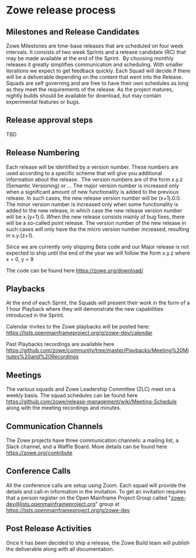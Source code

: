 # Zowe release process

## Milestones and Release Candidates
Zowe Milestones are time-base releases that are scheduled on four week intervals. It consists of two week Sprints and a release candidate (RC) that may be made available at the end of the Sprint.  By choosing monthly releases it greatly simplifies communication and scheduling. With smaller iterations we expect to get feedback quickly. Each Squad will decide if there will be a deliverable depending on the content that went into the Release. Squads are self governing and are free to have their own schedules as long as they meet the requirements of the release. As the project matures, nightly builds should be available for download, but may contain experimental features or bugs.

## Release approval steps
TBD

## Release Numbering
Each release will be identified by a version number. These numbers are used according to a specific scheme that will give you additional information about the release.  The version numbers are of the form x.y.z (Semantic Versioning) or <major>.<minor>.<micro>. The major version number is increased only when a significant amount of new functionality is added to the previous release. In such cases, the new release version number will be (x+1).0.0. The minor version number is increased only when some functionality is added to the new release, in which case the new release version number will be x.(y+1).0. When the new release consists mainly of bug fixes, there will be a so-called point release. The version number of the new release in such cases will only have the the micro version number increased, resulting in x.y.(z+1).

Since we are currently only shipping Beta code and our Major release is not expected to ship until the end of the year we will follow the form x.y.z where x = 0, y = 9

The code can be found here https://zowe.org/download/

## Playbacks
At the end of each Sprint, the Squads will present their work in the form of a 1 hour Playback where they will demonstrate the new capabilities introduced in the Sprint. 

Calendar invites to the Zowe playbacks will be posted here: https://lists.openmainframeproject.org/g/zowe-dev/calendar

Past Playbacks recordings are available here https://github.com/zowe/community/tree/master/Playbacks/Meeting%20Minutes%20and%20Recordings

## Meetings
The various squads and Zowe Leadership Committee (ZLC) meet on a weekly basis. The squad schedules can be found here https://github.com/zowe/release-management/wiki/Meeting-Schedule along with the meeting recordings and minutes.

## Communication Channels
The Zowe projects have three communication channels: a mailing list, a Slack channel, and a Waffle Board.
More details can be found here https://zowe.org/contribute

## Conference Calls
All the conference calls are setup using Zoom. Each squad will provide the details and call-in information in the invitation. To get an invitation requires that a person register on the Open Mainframe Project Group called "zowe-dev@lists.openmainframeproject.org" group at https://lists.openmainframeproject.org/g/zowe-dev

## Post Release Activities
Once it has been decided to ship a release, the Zowe Build team will publish the deliverable along with all documentation.
